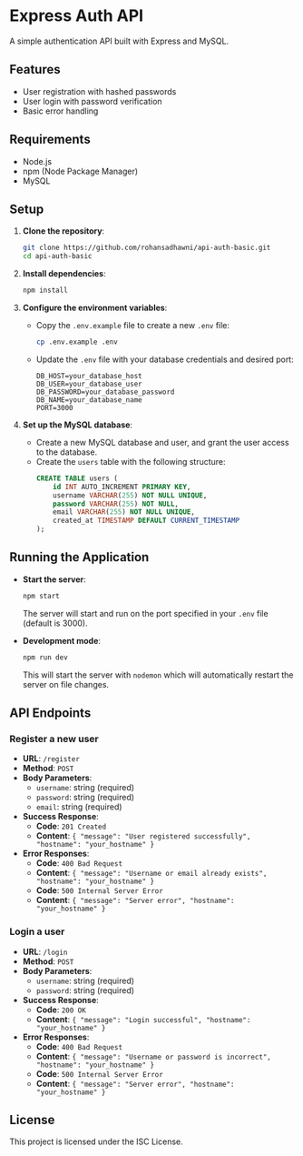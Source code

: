 # Express Auth API

A simple authentication API built with Express and MySQL.

## Features

- User registration with hashed passwords
- User login with password verification
- Basic error handling

## Requirements

- Node.js
- npm (Node Package Manager)
- MySQL

## Setup

1. **Clone the repository**:
    ```bash
    git clone https://github.com/rohansadhawni/api-auth-basic.git
    cd api-auth-basic
    ```

2. **Install dependencies**:
    ```bash
    npm install
    ```

3. **Configure the environment variables**:
    - Copy the `.env.example` file to create a new `.env` file:
        ```bash
        cp .env.example .env
        ```
    - Update the `.env` file with your database credentials and desired port:
        ```plaintext
        DB_HOST=your_database_host
        DB_USER=your_database_user
        DB_PASSWORD=your_database_password
        DB_NAME=your_database_name
        PORT=3000
        ```

4. **Set up the MySQL database**:
    - Create a new MySQL database and user, and grant the user access to the database.
    - Create the `users` table with the following structure:
        ```sql
        CREATE TABLE users (
            id INT AUTO_INCREMENT PRIMARY KEY,
            username VARCHAR(255) NOT NULL UNIQUE,
            password VARCHAR(255) NOT NULL,
            email VARCHAR(255) NOT NULL UNIQUE,
            created_at TIMESTAMP DEFAULT CURRENT_TIMESTAMP
        );
        ```

## Running the Application

- **Start the server**:
    ```bash
    npm start
    ```
    The server will start and run on the port specified in your `.env` file (default is 3000).

- **Development mode**:
    ```bash
    npm run dev
    ```
    This will start the server with `nodemon` which will automatically restart the server on file changes.

## API Endpoints

### Register a new user

- **URL**: `/register`
- **Method**: `POST`
- **Body Parameters**:
    - `username`: string (required)
    - `password`: string (required)
    - `email`: string (required)
- **Success Response**:
    - **Code**: `201 Created`
    - **Content**: `{ "message": "User registered successfully", "hostname": "your_hostname" }`
- **Error Responses**:
    - **Code**: `400 Bad Request`
    - **Content**: `{ "message": "Username or email already exists", "hostname": "your_hostname" }`
    - **Code**: `500 Internal Server Error`
    - **Content**: `{ "message": "Server error", "hostname": "your_hostname" }`

### Login a user

- **URL**: `/login`
- **Method**: `POST`
- **Body Parameters**:
    - `username`: string (required)
    - `password`: string (required)
- **Success Response**:
    - **Code**: `200 OK`
    - **Content**: `{ "message": "Login successful", "hostname": "your_hostname" }`
- **Error Responses**:
    - **Code**: `400 Bad Request`
    - **Content**: `{ "message": "Username or password is incorrect", "hostname": "your_hostname" }`
    - **Code**: `500 Internal Server Error`
    - **Content**: `{ "message": "Server error", "hostname": "your_hostname" }`

## License

This project is licensed under the ISC License.

